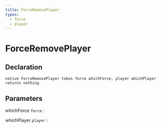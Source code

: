 ```yaml
---
title: ForceRemovePlayer
types:
  - force
  - player
---
```


# ForceRemovePlayer

## Declaration

```jass
native ForceRemovePlayer takes force whichForce, player whichPlayer returns nothing
```

## Parameters
whichForce `force`
: 

whichPlayer `player`
: 
